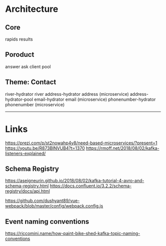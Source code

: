 # Architecture
## Core
rapids
results

## Poroduct
answer
ask
client
pool

## Theme: Contact
river-hydrator
	river
		address-hydrator
			address (microservice)
			address-hydrator-pool
		email-hydrator
			email (microservice)
		phonenumber-hydrator
			phonenumber (microservice)

---

# Links
https://prezi.com/p/st2nowahp4y8/need-based-microservices/?present=1
https://youtu.be/R873BlNVUB4?t=1370
https://rmoff.net/2018/08/02/kafka-listeners-explained/

## Schema Registry
https://aseigneurin.github.io/2018/08/02/kafka-tutorial-4-avro-and-schema-registry.html
https://docs.confluent.io/3.2.2/schema-registry/docs/api.html

https://github.com/dushyant89/vue-webpack/blob/master/config/webpack.config.js

## Event naming conventions
https://riccomini.name/how-paint-bike-shed-kafka-topic-naming-conventions
